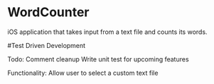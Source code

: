 # WordCounter

iOS application that takes input from a text file and counts its words.

#Test Driven Development

Todo:
Comment cleanup
Write unit test for upcoming features

Functionality:
Allow user to select a custom text file
